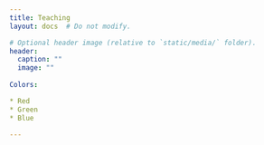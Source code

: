 ```yaml
---
title: Teaching
layout: docs  # Do not modify.

# Optional header image (relative to `static/media/` folder).
header:
  caption: ""
  image: ""
  
Colors:

* Red
* Green
* Blue

---
```


